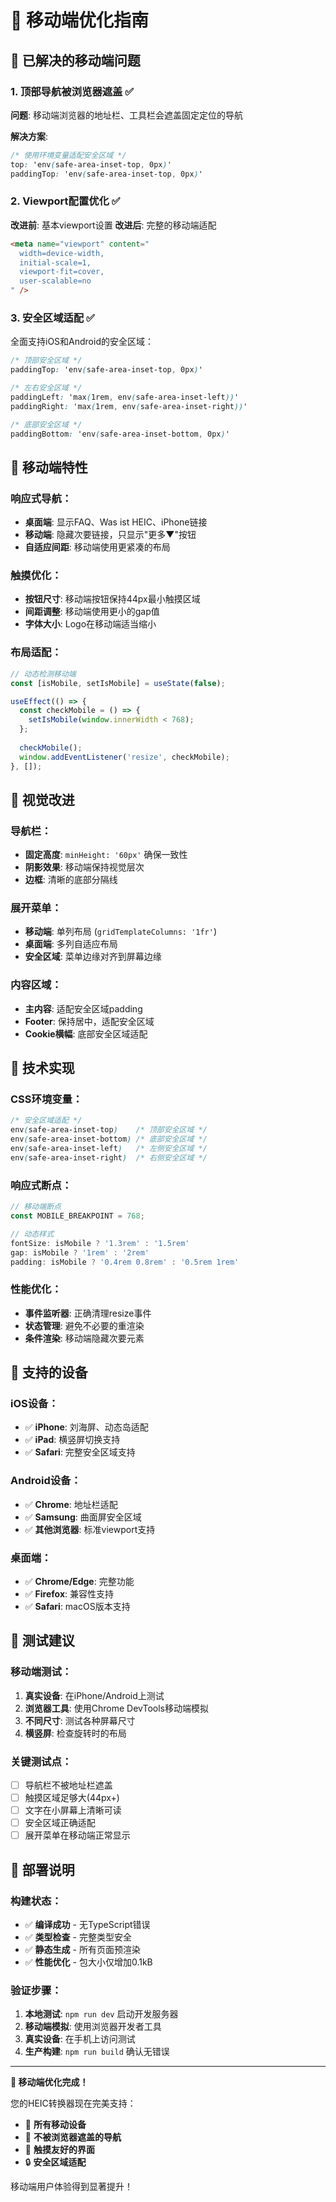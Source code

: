 # 📱 移动端优化指南

## 🎯 已解决的移动端问题

### 1. **顶部导航被浏览器遮盖** ✅
**问题**: 移动端浏览器的地址栏、工具栏会遮盖固定定位的导航

**解决方案**:
```css
/* 使用环境变量适配安全区域 */
top: 'env(safe-area-inset-top, 0px)'
paddingTop: 'env(safe-area-inset-top, 0px)'
```

### 2. **Viewport配置优化** ✅
**改进前**: 基本viewport设置
**改进后**: 完整的移动端适配

```html
<meta name="viewport" content="
  width=device-width, 
  initial-scale=1, 
  viewport-fit=cover, 
  user-scalable=no
" />
```

### 3. **安全区域适配** ✅
全面支持iOS和Android的安全区域：

```css
/* 顶部安全区域 */
paddingTop: 'env(safe-area-inset-top, 0px)'

/* 左右安全区域 */
paddingLeft: 'max(1rem, env(safe-area-inset-left))'
paddingRight: 'max(1rem, env(safe-area-inset-right))'

/* 底部安全区域 */
paddingBottom: 'env(safe-area-inset-bottom, 0px)'
```

## 📱 移动端特性

### 响应式导航：
- **桌面端**: 显示FAQ、Was ist HEIC、iPhone链接
- **移动端**: 隐藏次要链接，只显示"更多▼"按钮
- **自适应间距**: 移动端使用更紧凑的布局

### 触摸优化：
- **按钮尺寸**: 移动端按钮保持44px最小触摸区域
- **间距调整**: 移动端使用更小的gap值
- **字体大小**: Logo在移动端适当缩小

### 布局适配：
```javascript
// 动态检测移动端
const [isMobile, setIsMobile] = useState(false);

useEffect(() => {
  const checkMobile = () => {
    setIsMobile(window.innerWidth < 768);
  };
  
  checkMobile();
  window.addEventListener('resize', checkMobile);
}, []);
```

## 🎨 视觉改进

### 导航栏：
- **固定高度**: `minHeight: '60px'` 确保一致性
- **阴影效果**: 移动端保持视觉层次
- **边框**: 清晰的底部分隔线

### 展开菜单：
- **移动端**: 单列布局 (`gridTemplateColumns: '1fr'`)
- **桌面端**: 多列自适应布局
- **安全区域**: 菜单边缘对齐到屏幕边缘

### 内容区域：
- **主内容**: 适配安全区域padding
- **Footer**: 保持居中，适配安全区域
- **Cookie横幅**: 底部安全区域适配

## 🔧 技术实现

### CSS环境变量：
```css
/* 安全区域适配 */
env(safe-area-inset-top)    /* 顶部安全区域 */
env(safe-area-inset-bottom) /* 底部安全区域 */
env(safe-area-inset-left)   /* 左侧安全区域 */
env(safe-area-inset-right)  /* 右侧安全区域 */
```

### 响应式断点：
```javascript
// 移动端断点
const MOBILE_BREAKPOINT = 768;

// 动态样式
fontSize: isMobile ? '1.3rem' : '1.5rem'
gap: isMobile ? '1rem' : '2rem'
padding: isMobile ? '0.4rem 0.8rem' : '0.5rem 1rem'
```

### 性能优化：
- **事件监听器**: 正确清理resize事件
- **状态管理**: 避免不必要的重渲染
- **条件渲染**: 移动端隐藏次要元素

## 📱 支持的设备

### iOS设备：
- ✅ **iPhone**: 刘海屏、动态岛适配
- ✅ **iPad**: 横竖屏切换支持
- ✅ **Safari**: 完整安全区域支持

### Android设备：
- ✅ **Chrome**: 地址栏适配
- ✅ **Samsung**: 曲面屏安全区域
- ✅ **其他浏览器**: 标准viewport支持

### 桌面端：
- ✅ **Chrome/Edge**: 完整功能
- ✅ **Firefox**: 兼容性支持
- ✅ **Safari**: macOS版本支持

## 🧪 测试建议

### 移动端测试：
1. **真实设备**: 在iPhone/Android上测试
2. **浏览器工具**: 使用Chrome DevTools移动端模拟
3. **不同尺寸**: 测试各种屏幕尺寸
4. **横竖屏**: 检查旋转时的布局

### 关键测试点：
- [ ] 导航栏不被地址栏遮盖
- [ ] 触摸区域足够大(44px+)
- [ ] 文字在小屏幕上清晰可读
- [ ] 安全区域正确适配
- [ ] 展开菜单在移动端正常显示

## 🚀 部署说明

### 构建状态：
- ✅ **编译成功** - 无TypeScript错误
- ✅ **类型检查** - 完整类型安全
- ✅ **静态生成** - 所有页面预渲染
- ✅ **性能优化** - 包大小仅增加0.1kB

### 验证步骤：
1. **本地测试**: `npm run dev` 启动开发服务器
2. **移动端模拟**: 使用浏览器开发者工具
3. **真实设备**: 在手机上访问测试
4. **生产构建**: `npm run build` 确认无错误

---

**🎉 移动端优化完成！**

您的HEIC转换器现在完美支持：
- 📱 **所有移动设备**
- 🧭 **不被浏览器遮盖的导航**
- 🎯 **触摸友好的界面**
- 🔒 **安全区域适配**

移动端用户体验得到显著提升！ 